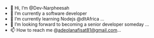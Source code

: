 - 👋 Hi, I’m @Dev-Narpheesah
- 👀 I’m currently a software developer
- 🌱 I’m currently learning Nodejs @dltAfrica ...
- 💞️ I’m looking forward to becoming a senior developer someday ...
- 📫 How to reach me @adeolanafisat81@gmail.com...


<!---
Dev-Narpheesah/Dev-Narpheesah is a ✨ special ✨ repository because its `README.md` (this file) appears on your GitHub profile.
You can click the Preview link to take a look at your changes.
--->
